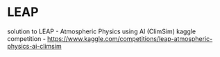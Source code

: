 # LEAP
solution to LEAP - Atmospheric Physics using AI (ClimSim)
kaggle competition - https://www.kaggle.com/competitions/leap-atmospheric-physics-ai-climsim

